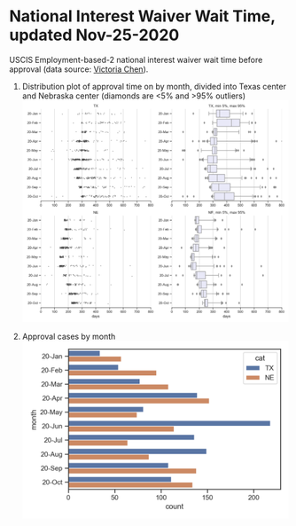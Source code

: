 # National Interest Waiver Wait Time, updated Nov-25-2020 
USCIS Employment-based-2 national interest waiver wait time before approval (data source: [Victoria Chen](https://www.wegreened.com/eb1_niw_approvals)). 
 
1. Distribution plot of approval time on by month, divided into Texas center and Nebraska center (diamonds are <5% and >95% outliers) 
![Figure_1](https://github.com/happy-fish-01/National_interest_waiver_waittime/blob/main/fig1.png) 
 
2. Approval cases by month 
![Figure_2](https://github.com/happy-fish-01/National_interest_waiver_waittime/blob/main/fig2.png)